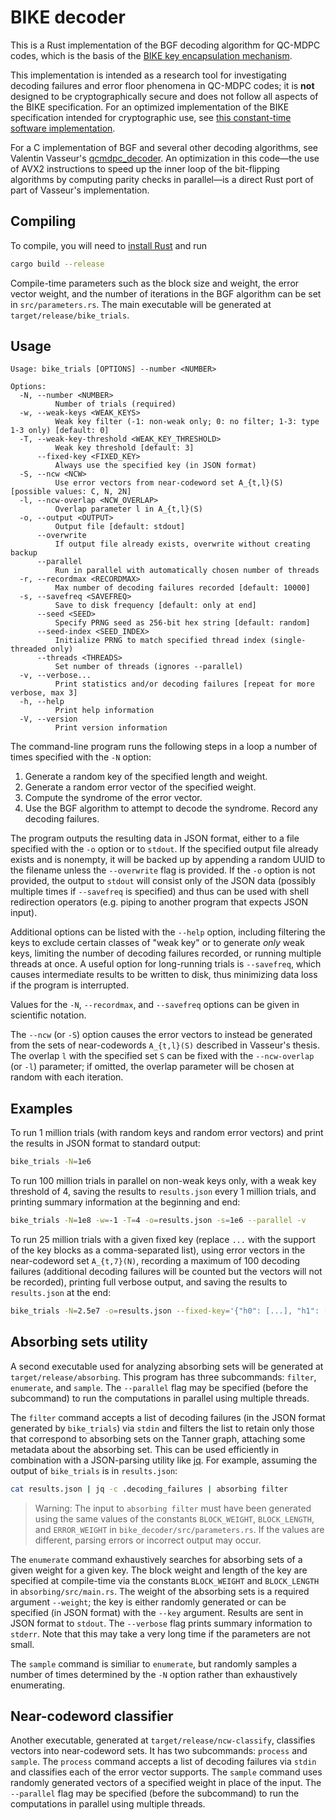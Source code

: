 # BIKE decoder

This is a Rust implementation of the BGF decoding algorithm for QC-MDPC codes, which is the basis of the [BIKE key encapsulation mechanism](https://bikesuite.org/).

This implementation is intended as a research tool for investigating decoding failures and error floor phenomena in QC-MDPC codes; it is **not** designed to be cryptographically secure and does not follow all aspects of the BIKE specification. For an optimized implementation of the BIKE specification intended for cryptographic use, see [this constant-time software implementation](https://github.com/awslabs/bike-kem).

For a C implementation of BGF and several other decoding algorithms, see Valentin Vasseur's [qcmdpc_decoder](https://github.com/vvasseur/qcmdpc_decoder). An optimization in this code—the use of AVX2 instructions to speed up the inner loop of the bit-flipping algorithms by computing parity checks in parallel—is a direct Rust port of part of Vasseur's implementation.

## Compiling

To compile, you will need to [install Rust](https://www.rust-lang.org/tools/install) and run

```sh
cargo build --release
```

Compile-time parameters such as the block size and weight, the error vector weight, and the number of iterations in the BGF algorithm can be set in `src/parameters.rs`. The main executable will be generated at `target/release/bike_trials`.

## Usage

```
Usage: bike_trials [OPTIONS] --number <NUMBER>

Options:
  -N, --number <NUMBER>
          Number of trials (required)
  -w, --weak-keys <WEAK_KEYS>
          Weak key filter (-1: non-weak only; 0: no filter; 1-3: type 1-3 only) [default: 0]
  -T, --weak-key-threshold <WEAK_KEY_THRESHOLD>
          Weak key threshold [default: 3]
      --fixed-key <FIXED_KEY>
          Always use the specified key (in JSON format)
  -S, --ncw <NCW>
          Use error vectors from near-codeword set A_{t,l}(S) [possible values: C, N, 2N]
  -l, --ncw-overlap <NCW_OVERLAP>
          Overlap parameter l in A_{t,l}(S)
  -o, --output <OUTPUT>
          Output file [default: stdout]
      --overwrite
          If output file already exists, overwrite without creating backup
      --parallel
          Run in parallel with automatically chosen number of threads
  -r, --recordmax <RECORDMAX>
          Max number of decoding failures recorded [default: 10000]
  -s, --savefreq <SAVEFREQ>
          Save to disk frequency [default: only at end]
      --seed <SEED>
          Specify PRNG seed as 256-bit hex string [default: random]
      --seed-index <SEED_INDEX>
          Initialize PRNG to match specified thread index (single-threaded only)
      --threads <THREADS>
          Set number of threads (ignores --parallel)
  -v, --verbose...
          Print statistics and/or decoding failures [repeat for more verbose, max 3]
  -h, --help
          Print help information
  -V, --version
          Print version information
```

The command-line program runs the following steps in a loop a number of times specified with the `-N` option:

1. Generate a random key of the specified length and weight.
2. Generate a random error vector of the specified weight.
3. Compute the syndrome of the error vector.
4. Use the BGF algorithm to attempt to decode the syndrome. Record any decoding failures.

The program outputs the resulting data in JSON format, either to a file specified with the `-o` option or to `stdout`. If the specified output file already exists and is nonempty, it will be backed up by appending a random UUID to the filename unless the `--overwrite` flag is provided. If the `-o` option is not provided, the output to `stdout` will consist only of the JSON data (possibly multiple times if `--savefreq` is specified) and thus can be used with shell redirection operators (e.g. piping to another program that expects JSON input).

Additional options can be listed with the `--help` option, including filtering the keys to exclude certain classes of "weak key" or to generate *only* weak keys, limiting the number of decoding failures recorded, or running multiple threads at once. A useful option for long-running trials is `--savefreq`, which causes intermediate results to be written to disk, thus minimizing data loss if the program is interrupted.

Values for the `-N`, `--recordmax`, and `--savefreq` options can be given in scientific notation.

The `--ncw` (or `-S`) option causes the error vectors to instead be generated from the sets of near-codewords `A_{t,l}(S)` described in Vasseur's thesis. The overlap `l` with the specified set `S` can be fixed with the `--ncw-overlap` (or `-l`) parameter; if omitted, the overlap parameter will be chosen at random with each iteration.

## Examples

To run 1 million trials (with random keys and random error vectors) and print the results in JSON format to standard output:

```sh
bike_trials -N=1e6
```

To run 100 million trials in parallel on non-weak keys only, with a weak key threshold of 4, saving the results to `results.json` every 1 million trials, and printing summary information at the beginning and end:

```sh
bike_trials -N=1e8 -w=-1 -T=4 -o=results.json -s=1e6 --parallel -v
```

To run 25 million trials with a given fixed key (replace `...` with the support of the key blocks as a comma-separated list), using error vectors in the near-codeword set `A_{t,7}(N)`, recording a maximum of 100 decoding failures (additional decoding failures will be counted but the vectors will not be recorded), printing full verbose output, and saving the results to `results.json` at the end:

```sh
bike_trials -N=2.5e7 -o=results.json --fixed-key='{"h0": [...], "h1": [...]}' --recordmax=100 -S=N -l=7 -v -v -v
```

## Absorbing sets utility

A second executable used for analyzing absorbing sets will be generated at `target/release/absorbing`. This program has three subcommands: `filter`, `enumerate`, and `sample`. The `--parallel` flag may be specified (before the subcommand) to run the computations in parallel using multiple threads.

The `filter` command accepts a list of decoding failures (in the JSON format generated by `bike_trials`) via `stdin` and filters the list to retain only those that correspond to absorbing sets on the Tanner graph, attaching some metadata about the absorbing set. This can be used efficiently in combination with a JSON-parsing utility like [jq](https://stedolan.github.io/jq/). For example, assuming the output of `bike_trials` is in `results.json`:

```sh
cat results.json | jq -c .decoding_failures | absorbing filter
```

> Warning: The input to `absorbing filter` must have been generated using the same values of the constants `BLOCK_WEIGHT`, `BLOCK_LENGTH`, and `ERROR_WEIGHT` in `bike_decoder/src/parameters.rs`. If the values are different, parsing errors or incorrect output may occur.

The `enumerate` command exhaustively searches for absorbing sets of a given weight for a given key. The block weight and length of the key are specified at compile-time via the constants `BLOCK_WEIGHT` and `BLOCK_LENGTH` in `absorbing/src/main.rs`. The weight of the absorbing sets is a required argument `--weight`; the key is either randomly generated or can be specified (in JSON format) with the `--key` argument. Results are sent in JSON format to `stdout`. The `--verbose` flag prints summary information to `stderr`. Note that this may take a very long time if the parameters are not small.

The `sample` command is similiar to `enumerate`, but randomly samples a number of times determined by the `-N` option rather than exhaustively enumerating.

## Near-codeword classifier

Another executable, generated at `target/release/ncw-classify`, classifies vectors into near-codeword sets. It has two subcommands: `process` and `sample`. The `process` command accepts a list of decoding failures via `stdin` and classifies each of the error vector supports. The `sample` command uses randomly generated vectors of a specified weight in place of the input. The `--parallel` flag may be specified (before the subcommand) to run the computations in parallel using multiple threads.

